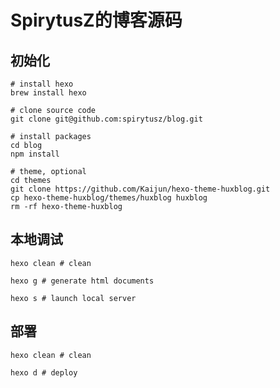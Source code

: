 
# SpirytusZ的博客源码

## 初始化

```shell
# install hexo
brew install hexo

# clone source code
git clone git@github.com:spirytusz/blog.git

# install packages
cd blog
npm install

# theme, optional
cd themes
git clone https://github.com/Kaijun/hexo-theme-huxblog.git
cp hexo-theme-huxblog/themes/huxblog huxblog
rm -rf hexo-theme-huxblog
```

## 本地调试

```shell
hexo clean # clean

hexo g # generate html documents

hexo s # launch local server
```

## 部署

```shell
hexo clean # clean

hexo d # deploy
```